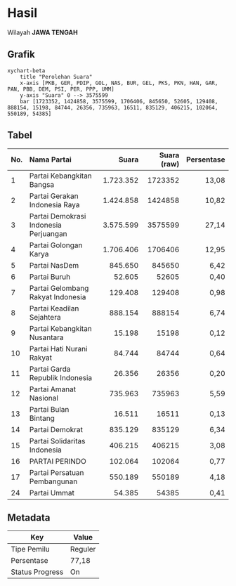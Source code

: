 # Hasil

Wilayah **JAWA TENGAH**

## Grafik

```mermaid
xychart-beta
    title "Perolehan Suara"
    x-axis [PKB, GER, PDIP, GOL, NAS, BUR, GEL, PKS, PKN, HAN, GAR, PAN, PBB, DEM, PSI, PER, PPP, UMM]
    y-axis "Suara" 0 --> 3575599
    bar [1723352, 1424858, 3575599, 1706406, 845650, 52605, 129408, 888154, 15198, 84744, 26356, 735963, 16511, 835129, 406215, 102064, 550189, 54385]
```

## Tabel

| No. | Nama Partai                           | Suara     | Suara (raw) | Persentase |
|:--- |:------------------------------------- | ---------:| -----------:| ----------:|
| 1   | Partai Kebangkitan Bangsa             | 1.723.352 | 1723352     | 13,08      |
| 2   | Partai Gerakan Indonesia Raya         | 1.424.858 | 1424858     | 10,82      |
| 3   | Partai Demokrasi Indonesia Perjuangan | 3.575.599 | 3575599     | 27,14      |
| 4   | Partai Golongan Karya                 | 1.706.406 | 1706406     | 12,95      |
| 5   | Partai NasDem                         | 845.650   | 845650      | 6,42       |
| 6   | Partai Buruh                          | 52.605    | 52605       | 0,40       |
| 7   | Partai Gelombang Rakyat Indonesia     | 129.408   | 129408      | 0,98       |
| 8   | Partai Keadilan Sejahtera             | 888.154   | 888154      | 6,74       |
| 9   | Partai Kebangkitan Nusantara          | 15.198    | 15198       | 0,12       |
| 10  | Partai Hati Nurani Rakyat             | 84.744    | 84744       | 0,64       |
| 11  | Partai Garda Republik Indonesia       | 26.356    | 26356       | 0,20       |
| 12  | Partai Amanat Nasional                | 735.963   | 735963      | 5,59       |
| 13  | Partai Bulan Bintang                  | 16.511    | 16511       | 0,13       |
| 14  | Partai Demokrat                       | 835.129   | 835129      | 6,34       |
| 15  | Partai Solidaritas Indonesia          | 406.215   | 406215      | 3,08       |
| 16  | PARTAI PERINDO                        | 102.064   | 102064      | 0,77       |
| 17  | Partai Persatuan Pembangunan          | 550.189   | 550189      | 4,18       |
| 24  | Partai Ummat                          | 54.385    | 54385       | 0,41       |


## Metadata

| Key             | Value   |
| --------------- | ------- |
| Tipe Pemilu     | Reguler |
| Persentase      | 77,18   |
| Status Progress | On      |



